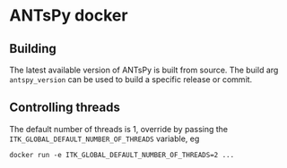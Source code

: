 # ANTsPy docker

## Building

The latest available version of ANTsPy is built from source. The
build arg `antspy_version` can be used to build a specific release or commit.


## Controlling threads

The default number of threads is 1, override by passing the
`ITK_GLOBAL_DEFAULT_NUMBER_OF_THREADS` variable, eg

```
docker run -e ITK_GLOBAL_DEFAULT_NUMBER_OF_THREADS=2 ...

